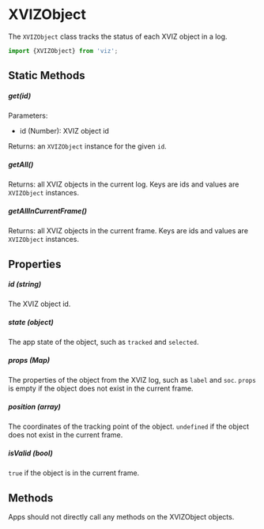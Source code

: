# XVIZObject

The `XVIZObject` class tracks the status of each XVIZ object in a log.

```js
import {XVIZObject} from 'viz';
```

## Static Methods

##### get(id)

Parameters:

- id (Number): XVIZ object id

Returns: an `XVIZObject` instance for the given `id`.

##### getAll()

Returns: all XVIZ objects in the current log. Keys are ids and values are `XVIZObject` instances.

##### getAllInCurrentFrame()

Returns: all XVIZ objects in the current frame. Keys are ids and values are `XVIZObject` instances.

## Properties

##### id (string)

The XVIZ object id.

##### state (object)

The app state of the object, such as `tracked` and `selected`.

##### props (Map)

The properties of the object from the XVIZ log, such as `label` and `soc`. `props` is empty if the
object does not exist in the current frame.

##### position (array)

The coordinates of the tracking point of the object. `undefined` if the object does not exist in the
current frame.

##### isValid (bool)

`true` if the object is in the current frame.

## Methods

Apps should not directly call any methods on the XVIZObject objects.
